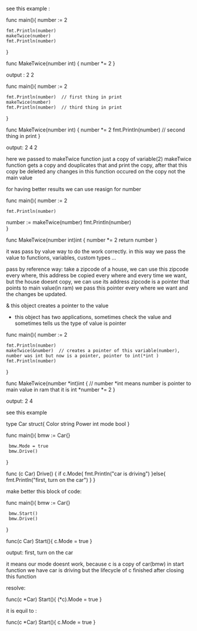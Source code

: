 see this example :

func main(){
    number := 2

    fmt.Println(number)
    makeTwice(number)
    fmt.Println(number) 
}

func MakeTwice(number int) {
    number *= 2
}

output :
2
2

func main(){
    number := 2

    fmt.Println(number)  // first thing in print
    makeTwice(number)
    fmt.Println(number)  // third thing in print
}

func MakeTwice(number int) {
    number *= 2
    fmt.Println(number)   // second thing in print
}

output:
2
4
2

here we passed to makeTwice function just a copy of variable(2)
makeTwice function gets a copy and douplicates that and print the copy, after that this copy be deleted
any changes in this function occured on the copy not the main value

for having better results we can use reasign for number

func main(){
    number := 2

    fmt.Println(number)  
   number :=  makeTwice(number)
    fmt.Println(number)  
}

func MakeTwice(number int)int {
    number *= 2
    return number 
}

it was pass by value way to do the work correctly.
in this way we pass the value to functions, variables, custom types ...


pass by reference way:
take a zipcode of a house, we can use this zipcode every where, this address be copied every where and every time we want, but the house doesnt copy, we can use its address 
zipcode is a pointer that points to main value(in ram)
we pass this pointer every where we want and the changes be updated.

& this object creates a pointer to the value
* this object has two applications, sometimes check the value and sometimes tells us the type of value is pointer

func main(){
    number := 2

    fmt.Println(number)  
    makeTwice(&number)  // creates a pointer of this variable(number), number was int but now is a pointer, pointer to int(*int )
    fmt.Println(number)  
}

func MakeTwice(number *int)int {  // number *int means number is pointer to main value in ram that it is int
    *number *= 2
}

output:
2
4

see this example

type Car struct{
    Color string
    Power int
    mode bool
}

 func main(){
     bmw := Car{}

     bmw.Mode = true
     bmw.Drive()
 }

 func (c Car) Drive() {
    if c.Mode{
    fmt.Println("car is driving")
    }else{
        fmt.Println("first, turn on the car")
    }
}

make better this block of code:

func main(){
     bmw := Car{}

     bmw.Start()
     bmw.Drive()
}

func(c Car) Start(){
    c.Mode = true
}

output:
first, turn on the car

it means our mode doesnt work, because c is a copy of car(bmw)
in start function we have car is driving but the lifecycle of c finished after closing this function

resolve:

func(c *Car) Start(){
   (*c).Mode = true
}

it is equil to :

func(c *Car) Start(){
   c.Mode = true
}

 




